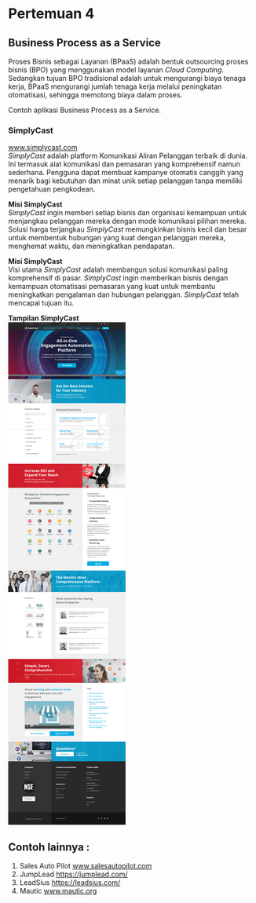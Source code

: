 # Pertemuan 4

## Business Process as a Service
Proses Bisnis sebagai Layanan (BPaaS) adalah bentuk outsourcing proses bisnis (BPO) yang menggunakan model layanan *Cloud Computing*. Sedangkan tujuan BPO tradisional adalah untuk mengurangi biaya tenaga kerja, BPaaS mengurangi jumlah tenaga kerja melalui peningkatan otomatisasi, sehingga memotong biaya dalam proses.

Contoh aplikasi Business Process as a Service.<br>

### SimplyCast
www.simplycast.com <br>
*SimplyCast* adalah platform Komunikasi Aliran Pelanggan terbaik di dunia. Ini termasuk alat komunikasi dan pemasaran yang komprehensif namun sederhana. Pengguna dapat membuat kampanye otomatis canggih yang menarik bagi kebutuhan dan minat unik setiap pelanggan tanpa memiliki pengetahuan pengkodean.

**Misi SimplyCast**<br>
*SimplyCast* ingin memberi setiap bisnis dan organisasi kemampuan untuk menjangkau pelanggan mereka dengan mode komunikasi pilihan mereka. Solusi harga terjangkau *SimplyCast* memungkinkan bisnis kecil dan besar untuk membentuk hubungan yang kuat dengan pelanggan mereka, menghemat waktu, dan meningkatkan pendapatan.

**Misi SimplyCast**<br>
Visi utama *SimplyCast* adalah membangun solusi komunikasi paling komprehensif di pasar. *SimplyCast* ingin memberikan bisnis dengan kemampuan otomatisasi pemasaran yang kuat untuk membantu meningkatkan pengalaman dan hubungan pelanggan. *SimplyCast* telah mencapai tujuan itu.

**Tampilan SimplyCast**<br>
![01](images/simplycast.png)



## Contoh lainnya :
1. Sales Auto Pilot www.salesautopilot.com
2. JumpLead https://jumplead.com/
3. LeadSius https://leadsius.com/
4. Mautic www.mautic.org